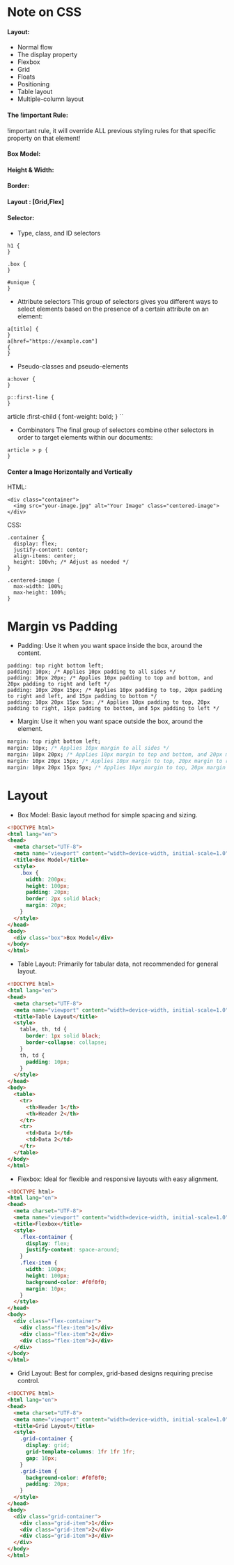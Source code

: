 # Note on CSS

#### Layout:
- Normal flow
- The display property
- Flexbox
- Grid
- Floats
- Positioning
- Table layout
- Multiple-column layout

#### The !important Rule:
!important rule, it will override ALL previous styling rules for that specific property on that element!

#### Box Model:

#### Height & Width:

#### Border:

#### Layout : [Grid,Flex]

#### Selector:

* Type, class, and ID selectors

```
h1 {
}

.box {
}

#unique {
}
```

* Attribute selectors
This group of selectors gives you different ways to select elements based on the presence of a certain attribute on an element:
```
a[title] {
}
a[href="https://example.com"]
{
}
```

* Pseudo-classes and pseudo-elements
```
a:hover {
}

p::first-line {
}
```

article :first-child {
  font-weight: bold;
}
``

* Combinators
The final group of selectors combine other selectors in order to target elements within our documents:
```
article > p {
}
```

#### Center a Image Horizontally and Vertically

HTML:
```
<div class="container">
  <img src="your-image.jpg" alt="Your Image" class="centered-image">
</div>
```
CSS:
```
.container {
  display: flex;
  justify-content: center;
  align-items: center;
  height: 100vh; /* Adjust as needed */
}

.centered-image {
  max-width: 100%;
  max-height: 100%;
}
```

# Margin vs Padding

- Padding: Use it when you want space inside the box, around the content.
```csss
padding: top right bottom left;
padding: 10px; /* Applies 10px padding to all sides */
padding: 10px 20px; /* Applies 10px padding to top and bottom, and 20px padding to right and left */
padding: 10px 20px 15px; /* Applies 10px padding to top, 20px padding to right and left, and 15px padding to bottom */
padding: 10px 20px 15px 5px; /* Applies 10px padding to top, 20px padding to right, 15px padding to bottom, and 5px padding to left */
```

- Margin: Use it when you want space outside the box, around the element.


```css
margin: top right bottom left;
margin: 10px; /* Applies 10px margin to all sides */
margin: 10px 20px; /* Applies 10px margin to top and bottom, and 20px margin to right and left */
margin: 10px 20px 15px; /* Applies 10px margin to top, 20px margin to right and left, and 15px margin to bottom */
margin: 10px 20px 15px 5px; /* Applies 10px margin to top, 20px margin to right, 15px margin to bottom, and 5px margin to left */

```

# Layout
- Box Model:
Basic layout method for simple spacing and sizing.

```html
<!DOCTYPE html>
<html lang="en">
<head>
  <meta charset="UTF-8">
  <meta name="viewport" content="width=device-width, initial-scale=1.0">
  <title>Box Model</title>
  <style>
    .box {
      width: 200px;
      height: 100px;
      padding: 20px;
      border: 2px solid black;
      margin: 20px;
    }
  </style>
</head>
<body>
  <div class="box">Box Model</div>
</body>
</html>

```

- Table Layout: Primarily for tabular data, not recommended for general layout.

```html
<!DOCTYPE html>
<html lang="en">
<head>
  <meta charset="UTF-8">
  <meta name="viewport" content="width=device-width, initial-scale=1.0">
  <title>Table Layout</title>
  <style>
    table, th, td {
      border: 1px solid black;
      border-collapse: collapse;
    }
    th, td {
      padding: 10px;
    }
  </style>
</head>
<body>
  <table>
    <tr>
      <th>Header 1</th>
      <th>Header 2</th>
    </tr>
    <tr>
      <td>Data 1</td>
      <td>Data 2</td>
    </tr>
  </table>
</body>
</html>

```


- Flexbox: Ideal for flexible and responsive layouts with easy alignment.

```html
<!DOCTYPE html>
<html lang="en">
<head>
  <meta charset="UTF-8">
  <meta name="viewport" content="width=device-width, initial-scale=1.0">
  <title>Flexbox</title>
  <style>
    .flex-container {
      display: flex;
      justify-content: space-around;
    }
    .flex-item {
      width: 100px;
      height: 100px;
      background-color: #f0f0f0;
      margin: 10px;
    }
  </style>
</head>
<body>
  <div class="flex-container">
    <div class="flex-item">1</div>
    <div class="flex-item">2</div>
    <div class="flex-item">3</div>
  </div>
</body>
</html>

```

- Grid Layout:  Best for complex, grid-based designs requiring precise control.

```html
<!DOCTYPE html>
<html lang="en">
<head>
  <meta charset="UTF-8">
  <meta name="viewport" content="width=device-width, initial-scale=1.0">
  <title>Grid Layout</title>
  <style>
    .grid-container {
      display: grid;
      grid-template-columns: 1fr 1fr 1fr;
      gap: 10px;
    }
    .grid-item {
      background-color: #f0f0f0;
      padding: 20px;
    }
  </style>
</head>
<body>
  <div class="grid-container">
    <div class="grid-item">1</div>
    <div class="grid-item">2</div>
    <div class="grid-item">3</div>
  </div>
</body>
</html>

```
